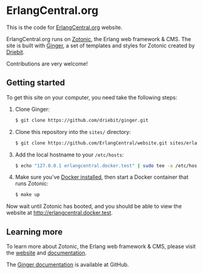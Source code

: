 ErlangCentral.org
=================

This is the code for [ErlangCentral.org](https://erlangcentral.org) website.

ErlangCentral.org runs on [Zotonic](http://zotonic.com), the Erlang web 
framework & CMS. The site is built with [Ginger](http://github.com/driebit/ginger),
a set of templates and styles for Zotonic created by [Driebit](https://www.driebit.nl). 

Contributions are very welcome!

Getting started
---------------

To get this site on your computer, you need take the following steps:

1. Clone Ginger:
    ```bash
    $ git clone https://github.com/driebit/ginger.git
    ```
    
2. Clone this repository into the `sites/` directory:
    ```bash
    $ git clone https://github.com/ErlangCentral/website.git sites/erlangcentral
    ```
    
3. Add the local hostname to your `/etc/hosts`:
    ```bash
    $ echo "127.0.0.1 erlangcentral.docker.test" | sudo tee -a /etc/hosts
    ```
        
4. Make sure you’ve [Docker installed](https://www.docker.com/community-edition),
   then start a Docker container that runs Zotonic: 
    ```bash
    $ make up
    ```
    
Now wait until Zotonic has booted, and you should be able to view the website
at http://erlangcentral.docker.test.

Learning more
-------------

To learn more about Zotonic, the Erlang web framework & CMS, please visit the 
[website](http://zotonic.com) and [documentation](http://docs.zotonic.com).

The [Ginger documentation](http://github.com/driebit/ginger/) is available at
GitHub. 

